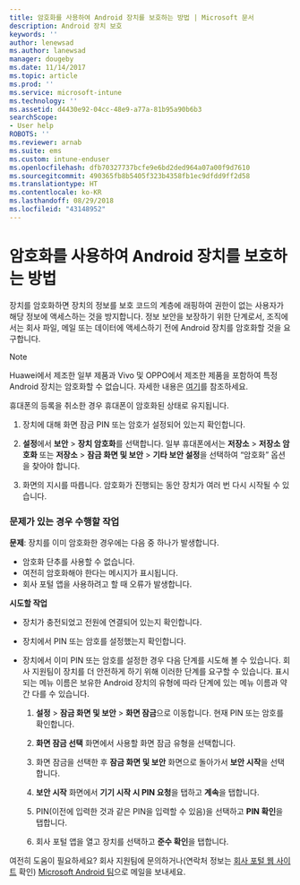 ```yaml
---
title: 암호화를 사용하여 Android 장치를 보호하는 방법 | Microsoft 문서
description: Android 장치 보호
keywords: ''
author: lenewsad
ms.author: lanewsad
manager: dougeby
ms.date: 11/14/2017
ms.topic: article
ms.prod: ''
ms.service: microsoft-intune
ms.technology: ''
ms.assetid: d4430e92-04cc-48e9-a77a-81b95a90b6b3
searchScope:
- User help
ROBOTS: ''
ms.reviewer: arnab
ms.suite: ems
ms.custom: intune-enduser
ms.openlocfilehash: dfb70327737bcfe9e6bd2ded964a07a00f9d7610
ms.sourcegitcommit: 490365fb8b5405f323b4358fb1ec9dfdd9ff2d58
ms.translationtype: HT
ms.contentlocale: ko-KR
ms.lasthandoff: 08/29/2018
ms.locfileid: "43148952"
---
```

# <a name="how-to-protect-your-android-device-using-encryption"></a>암호화를 사용하여 Android 장치를 보호하는 방법

장치를 암호화하면 장치의 정보를 보호 코드의 계층에 래핑하여 권한이 없는 사용자가 해당 정보에 액세스하는 것을 방지합니다. 정보 보안을 보장하기 위한 단계로서, 조직에서는 회사 파일, 메일 또는 데이터에 액세스하기 전에 Android 장치를 암호화할 것을 요구합니다.

> [!Note]
> Huawei에서 제조한 일부 제품과 Vivo 및 OPPO에서 제조한 제품을 포함하여 특정 Android 장치는 암호화할 수 없습니다. 자세한 내용은 [여기](your-device-appears-encrypted-but-cp-says-otherwise-android.md)를 참조하세요.

휴대폰의 등록을 취소한 경우 휴대폰이 암호화된 상태로 유지됩니다.

1.  장치에 대해 화면 잠금 PIN 또는 암호가 설정되어 있는지 확인합니다.

2.  **설정**에서 **보안** > **장치 암호화**를 선택합니다.
    일부 휴대폰에서는 **저장소** > **저장소 암호화** 또는 **저장소** > **잠금 화면 및 보안** > **기타 보안 설정**을 선택하여 “암호화” 옵션을 찾아야 합니다.

3.  화면의 지시를 따릅니다. 암호화가 진행되는 동안 장치가 여러 번 다시 시작될 수 있습니다.

### <a name="what-to-do-if-you-have-issues"></a>문제가 있는 경우 수행할 작업
**문제**: 장치를 이미 암호화한 경우에는 다음 중 하나가 발생합니다.

- 암호화 단추를 사용할 수 없습니다.
- 여전히 암호화해야 한다는 메시지가 표시됩니다.
- 회사 포털 앱을 사용하려고 할 때 오류가 발생합니다.

**시도할 작업**

- 장치가 충전되었고 전원에 연결되어 있는지 확인합니다.
- 장치에서 PIN 또는 암호를 설정했는지 확인합니다.
- 장치에서 이미 PIN 또는 암호를 설정한 경우 다음 단계를 시도해 볼 수 있습니다. 회사 지원팀이 장치를 더 안전하게 하기 위해 이러한 단계를 요구할 수 있습니다. 표시되는 메뉴 이름은 보유한 Android 장치의 유형에 따라 단계에 있는 메뉴 이름과 약간 다를 수 있습니다.

    1. **설정** > **잠금 화면 및 보안** > **화면 잠금**으로 이동합니다. 현재 PIN 또는 암호를 확인합니다.

    2. **화면 잠금 선택** 화면에서 사용할 화면 잠금 유형을 선택합니다. 

    3. 화면 잠금을 선택한 후 **잠금 화면 및 보안** 화면으로 돌아가서 **보안 시작**을 선택합니다. 
    
    4. **보안 시작** 화면에서 **기기 시작 시 PIN 요청**을 탭하고 **계속**을 탭합니다.

    5. PIN(이전에 입력한 것과 같은 PIN을 입력할 수 있음)을 선택하고 **PIN 확인**을 탭합니다.

    6. 회사 포털 앱을 열고 장치를 선택하고 **준수 확인**을 탭합니다.

여전히 도움이 필요하세요? 회사 지원팀에 문의하거나(연락처 정보는 [회사 포털 웹 사이트](https://go.microsoft.com/fwlink/?linkid=2010980) 확인) <a href="mailto:wintunedroidfbk@microsoft.com?subject=I'm having trouble with encryption on my Android device&body=Describe the issue you're experiencing here.">Microsoft Android 팀</a>으로 메일을 보내세요.
